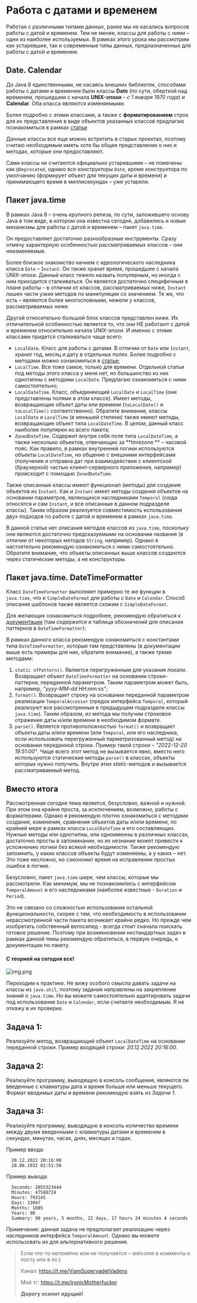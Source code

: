 # Работа с датами и временем

Работая с различными типами данных, ранее мы не касались вопросов работы с датой и временем. Тем не менее, классы для
работы с ними – одни из наиболее используемых. В рамках этого урока мы рассмотрим как устаревшие, так и современные типы
данных, предназначенных для работы с датой и временем.

## Date. Calendar

До Java 8 единственными, не касаясь внешних библиотек, способами работы с датами и временем были классы **Date** (по
сути, оберткой над временем, прошедшем с начала **UNIX-эпохи** – _с 1 января 1970 года_) и **Calendar**. Оба класса
являются изменяемыми.

Более подробно с этими классами, а также с **форматированием** строк для их представления в виде объектов указанных
классов предлагаю познакомиться в рамках
[статьи](https://javarush.com/groups/posts/1941-kak-ne-poterjatjhsja-vo-vremeni--datetime-i-calendar)

Данные классы все еще можно встретить в старых проектах, поэтому считаю необходимым иметь хотя бы общее представление о
них и методах, которые они предоставляют.

Сами классы не считаются официально устаревшими – не помечены как `@Deprecated`, однако все конструкторы `Date`, кроме
конструктора по умолчанию (формирует объект для текущих даты и времени) и принимающего время в миллисекундах – уже
устарели.

## Пакет java.time

В рамках Java 8 – очень крупного релиза, по сути, заложившего основу Java в том виде, в котором она известна сегодня,
добавились и новые механизмы для работы с датой и временем – пакет `java.time`.

Он предоставляет достаточно разнообразные инструменты. Сразу отмечу характерную особенностью рассматриваемых классов –
они неизменяемые.

Более близкое знакомство начнем с идеологического наследника класса `Date` – `Instant`. Он также хранит время, прошедшее
с начала UNIX-эпохи. Данный класс тяжело назвать популярным, но иногда с ним приходится сталкиваться. Он является
достаточно специфичным в плане работы – в отличии от классов, рассматриваемых ниже, `Instant` лишен части узких методов
по манипуляции со значением. Те же, что есть – являются более многословными, нежели у классов, рассматриваемых ниже.

Другой относительно большой блок классов представлен ниже. Их отличительной особенностью является то, что они НЕ
работают с датой и временем относительно начала UNIX-эпохи. И именно с этими классами придется сталкиваться чаще всего:

- `LocalDate`. Класс для работы с датами. В отличии от `Date` или `Instant`, хранит год, месяц и дату в отдельных
  полях. Более подробно с методами можно ознакомиться в [статье](https://metanit.com/java/tutorial/12.3.php);
- `LocalTime`. Все тоже самое, только для времени. Отдельной статьи под методы этого класса у меня нет, но большинство
  из них однотипны с методами `LocalDate`. Предлагаю ознакомиться с ними самостоятельно;
- `LocalDateTime`. Класс, объединяющий `LocalDate` и `LocalTime` (они представлены полями в этом классе). Имеет методы,
  возвращающие объект даты или времени (`toLocalDate()` и `toLocalTime()` соответственно). Обратите внимание,
  классы `LocalDate` и `LocalTime` (в меньшей степени) также имеют методы, возвращающие объект типа `LocalDateTime`. В
  целом, данный класс наиболее популярен из всего пакета;
- `ZonedDateTime`. Содержит внутри себя поле типа `LocalDateTime`, а также несколько объектов, отвечающих за **timezone
  ** – часовой пояс. Как правило, в рамках внутренней логики используются объекты `LocalDateTime`, но общение с внешними
  интерфейсами (получение и отправка дат при взаимодействии с клиентской (браузерной) частью клиент-серверного
  приложения, например) происходит с помощью `ZonedDateTime`.

Также описанные классы имеют функционал (методы) для создания объектов из `Instant`. Как и `Instant` имеет методы
создания объектов на основании параметров, являющихся наследниками `Temporal` (сюда относятся и сам `Instant`, и все
описанные в данном подразделе классы). Таким образом реализуется совместимость использования двух подходов по работе с
датой и временем в рамках `java.time`.

В данной статье нет описания методов классов из `java.time`, поскольку они являются достаточно предсказуемыми на
основании названия (в отличии от некоторых методов `String`, например). Однако я настоятельно рекомендую ознакомиться с
ними самостоятельно. Обратите внимание, что объекты описанных выше классов создаются через статические методы, а не
конструкторы.

## Пакет java.time. DateTimeFormatter

Класс `DateTimeFormatter` выполняет примерно те же функции в `java.time`, что и `SimpleDateFormat` для работы с `Date`
и `Calendar`. Способ описания шаблонов также является схожим с `SimpleDateFormat`.

Для желающих ознакомиться подробнее, рекомендую обратиться к
[документации](https://docs.oracle.com/javase/8/docs/api/java/time/format/DateTimeFormatter.html)
(там содержится и таблица обозначений для описания паттернов в `DateTimeFormatter`):

В рамках данного класса рекомендую ознакомиться с константами типа `DateTimeFormatter`, которые там представлены (в
документации выше есть примеры для них, обратите внимание), а также тремя методами:

1. `static ofPattern()`. Является перегруженным для указания локали. Возвращает объект `DateTimeFormatter` на основании
   строки-паттерна, переданной параметром. Таким параметром может быть, например, _"yyyy-MM-dd HH:mm:ss"_;
2. `format()`. Возвращает строку на основании переданной параметром реализации `TemporalAccessor` (предок
   интерфейса `Temporal`, который реализуют все рассмотренные в предыдущем подразделе классы `java.time`). Таким
   образом, из метода мы получим строковое отражение даты и/или времени в необходимом формате.
3. `parse()`. Является противоположностью `format()` и возвращает объекты даты и/или времени (или `Temporal`, или его
   наследника, если использовать перегруженный парметризованный метод) на основании переданной строки. Пример такой
   строки – _"2022-12-20 19:51:00"_. Чаще всего этот метод не вызывается явно, вместо него используются статические
   методы `parse()` в классах, объекты которых нужно получить. Внутри этих _static_-методов и вызывается рассматриваемый
   метод.

## Вместо итога

Рассмотренная сегодня тема является, безусловно, важной и нужной. При этом она крайне проста, за исключением, возможно,
работы с форматерами. Однако я рекомендую плотно ознакомиться с методами создания, изменения, сравнения объектов даты
и/или времени, по крайней мере в рамках класса `LocalDateTime` и его составляющих. Нужные методы или однотипны, или
одноименны в различных классах, достаточно просты в запоминании, но их незнание может привести к усложнению логики без
всякой необходимости. Также рекомендую запомнить, у каких классов объекты будут изменяемы, а у каких – нет. Это тоже
несложно, но сэкономит время на исправлении простых ошибок в логике.

Безусловно, пакет `java.time` шире, чем классы, которые мы рассмотрели. Как минимум, мы не познакомились с
интерфейсом `TemporalAmount` и его наследниками (наиболее известные - `Duration` и `Period`).

Это не связано со сложностью использования остальной функциональности, скорее с тем, что необходимость в использовании
нерассмотренной части пакета возникает крайне редко. Но прежде чем изобретать собственный велосипед - всегда стоит
сначала поискать готовое решение. Поэтому при возникновении нестандартных задач в рамках данной темы рекомендую
обратиться, в первую очередь, к документации по пакету.

#### С теорией на сегодня все!

![img.png](../../../commonmedia/defaultFooter.jpg)

Переходим к практике. Не вижу особого смысла давать задачи на классы из `java.util`, поэтому задания направлены на
закрепление знаний о `java.time`. Но вы можете самостоятельно адаптировать задачи под использование `Date` и `Calendar`,
если считаете необходимым. Я не откажу в их проверке.

## Задача 1:

Реализуйте метод, возвращающий объект `LocalDateTime` на основании переданной строки. Пример входящей строки:
_20.12.2022 20:16:00_.

## Задача 2:

Реализуйте программу, выводящую в консоль сообщение, являются ли введенные с клавиатуры дата и время больше или меньше
текущего. Формат вводимых даты и времени рекомендую взять из _Задачи 1_.

## Задача 3:

Реализуйте программу, выводящую в консоль количество времени между двумя введенными с клавиатуры датами и временем в
секундах, минутах, часах, днях, месяцах и годах.

Пример ввода:

```
  20.12.2022 20:16:00
  28.06.1932 02:51:56
```

Пример вывода:

```
  Seconds: 2855323444
  Minutes: 47588724
  Hours: 793145
  Days: 33047
  Months: 1085
  Years: 90
  Summary: 90 years, 5 months, 22 days, 17 hours 24 minutes 4 seconds
```

Примечание: данная задача не предполагает реализацию через наследников интерфейса `TemporalAmount`. Однако вы можете
использовать их для альтернативного решения.

> Если что-то непонятно или не получается – welcome в комменты к посту или в лс:)
>
> Канал: https://t.me/ViamSupervadetVadens
>
> Мой тг: https://t.me/ironicMotherfucker
>
> **Дорогу осилит идущий!**